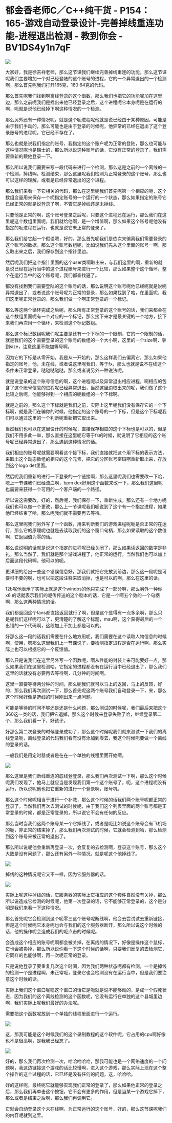 # 郁金香老师C／C++纯干货 - P154：165-游戏自动登录设计-完善掉线重连功能-进程退出检测 - 教到你会 - BV1DS4y1n7qF

![](img/573177a867ae13abf54522b77cdcc6b9_0.png)

大家好，我是徐吉祥老师，那么这节课我们继续完善掉线重连的功能，那么这节课呢我们主要增加一个对已经登陆的这个账号的进程，它的一个异常退出的一个检测啊，那么首先呢我们打开165克，160 64克的代码。

那么首先呢我们找到啊离线登录的这个函数，那么我们也把它的功能呢加在这里边，那么之前呢我们是找出来他已经登录之后，这个进程呢它本身呢是在运行的啊，呃就是说他已经掉下啊这种情况的一个检测。

那么另外还有一种情况呢，就是这个呃进程呢他就是说已经由于某种原因，可能是由于我们手动的，那么可能也是由于登录的时候呢，他异常的已经在退出了这个登录账号的进程呢，它已经不存在了。

那么也就是说我们指定的账号，我指定的这个账户呢为正常的登陆，那么也可能与这种情况呢也是瑞士的，那么所以说这种账号的话，它没有正常的登录了，我们需要重新的跟他登录一下。

那么所以说我们需要来写一段代码来进行一个检测，那么这是之前的一个离线的一个检测，掉线啊，检测结束，那么这里呢我们检测为正常登录的这个账号，那么也可以这样的理解，或者是已经异常退出的这个进程。

那么我们来看一下它相关的代码，那么在这里呢我们首先呢第一个相应的呃，这个数组变量用来保存一个呃指定账号的一个运行的一个状态，那么如果指定的账号它已经正常的就是说登录了啊，不管它是掉线还是未掉线。

只要他是正常的啊，这个账号登录之后呢，只要这个进程还在运行，那么我们在这里呢这个数组里面呢，我们就给他啊，是一个增值啊，那么如果这个账号呢他没有指定的呃进程在运行，也就是说它未正常的登录了。

那么我们给它起一个假设嗯，好的，那么首先呢我们是依次来骗离我们需要登录的这个账号的数据，那么这个账号数组呢，比如说我们先从这个里面的账号一啊，那么取出来之后，我们保存到这个指针里边。

然后呢我们把这个指针里面的这个user类啊取出来，与我们这里的啊，重新的就是说已经在运行当中的这个进程账号来进行一个比较，那么如果整个这个循环，整个在运行当中的这个账号呢，我们都查找遍了。

都没有找到我们需要登陆的这个账号的话，那么说明这个账号呢他已经呢就是说呃异常退出了，或者说这个账号呢为正常的登录，那么如果找到了哈，在里面呢，我们这里呢正常登录的，那么我们做一个啊正常登录的一个标记。

那么等这两个循环完成之后呢，那么所有正常登录的这个账号的话，我们来都会在这个数组里面呢有一个对应的一个标记，那么接下来才是最关键的一个地方，接下来我们再次用一个循环，来检测这个标记数组。

那么这个标记数组呢我们呢主要是还有一个下标的一个限制，它的一个限制的话，就是我们的这个需要登录的这个账号的数组的一个大小啊，这里的一个size啊，零到size，注意这里不能加等号啊。

因为它的下标是从零开始，我是从一开始的，那么这样我们去偏离它，那么如果他指定的账号，他，未在线，或者说这里呢我们，等于fx，那么也就是说不在线这个条件未正常登录，哒哒哒哒哒，那么或者说另外一种说法呢。

就是说登录的这个账号信息的啊，这个进程呢以及异常退出相应进程，啊相应的包含了这个账号信息的进程呢已经异常退出，当然这里边取出来的呢，我们做了这个比较之后呢，他能够得到一个相应的呃数组的一个下标啊。

就是之前的，那么这个下标就是我们之前，实际上这里呢我们没有保存它的一个下标啊，就是我们在骗你的时候，他指定的这个账号的一个下标，但是这个下标呢我们可以通过这里的一个判断呢重新把它取出来。

当然我们也可以在这里设计的时候呢，直接保存相应的这个下标也是可以的，但是我们不用多此一举，那么直接在这里呢它等于fs的时候，就说明了它相应的这个账号呢已经异常退出了，那么遇到这种情况的话。

我们相应的账号呢就需要啊看这个接下标，我们直接就把这个用下标的表示方法，来取出这个动态数组的相应的这个元素，把它的分区账号密码啊重新取出来，存放到这个logo det里面。

然后呢我们重新的进行一下登录的一个链接啊，那么这里呢我们也需要改一下哈，嗯上一节课我们已经流血啊，bpm dex好用这个函数来改一下，那么我们这里呢也需要来获得一个可用的一个客户端的一个路径。

所以说这需要改，好的，然后呢，我们保存一下，重新生成，那么还有一个地方呢我们也可以做一个更改，那么上一节课呢我们呃说到了这个有一个指定进程，如果他已经结束了哈，那么呢我们就不需要再去等待。

那么这里呢我们另外写了一个函数，用来判断我们的游戏进程呢呃是否正常的在运行，那么它的原理呢也就是去读取我们的这个窗口句柄，那么如果读取的这个数值啊，它返回值为零的话。

那么说说明的话就是说这个指定的进程呢已经关闭了，那么如果读返回的数字是非礼，那么当然了，我们就是那个游戏进程了，他正常的运行，当然我们也可以加上后面这段代码啊，他可以的呃。

更详细的给出一些这个错误信息好，那我们就把它先放到前边，那么这一段呢是可要可不要的啊，也可以把这段注释来取消掉，也是可以的啊，那么在这里的话。

12b呢他表示了实际上就是这个windos的他只完成了一部分啊，那么另外一种你x6 的话就表示我们的呃传传送的这个剧本的话，它是一个啊五个效的一个句柄啊，那么这两种情况的话。

我们都返回这个fans都直接返回就行了啊，但是这个显得有一点多余啊，那么只是呢我们这样呢可以了，更清楚的了解这个标题，mau啊，这个获得最后的一个出错的一个代码啊，这段加上不加上都是可以的。

好那么这一段的话我们需要在什么地方用呢，我们需要在这个读取人物信息的时候啊，使用，嗯那么这里我们上一节课说了，要检测指定进程是否在运行啊，那么实际上也可以根据它的一个反馈值。

那么只是说我们在这里另外写一个函数呢，啊从性能的封装上来可能要好一点，那么如果我们在这里检测哈，它指定的进程都没有在运行当中已经退出了，那么我们这里的话就没有必要再去等待啊，几分钟的时间啊。

这里一直要等待两分钟的时间，那么呢我们就可以马上的返回，马上的反馈，好的，那么我们再次测试一下，那么首先呢这两个账号我们自动登录一下，来，那么这个时候好像是选线的时候刚出来一点问题。

可能是等待的时间不够还是还是什么问题，那么测试的时候呢，我们最后来把这个360这一类的话，我们把它退掉，那么这个时候来登录失败了哈，继续登录第二个，那么我们看一下，好孩子。

好那么第二次登录的时候登录成功了，那么这个时候呢我们就来测试一下我们的离线登录呃，离线登录的代码我们看有没有添加到零去，我这个时候呃要做一个离线的登录的话。

一般我们是用定时器或者是在在一个单独的线程里面开始啊。

![](img/573177a867ae13abf54522b77cdcc6b9_2.png)

那么这里是我们断线重连的底线登登录，那么我们再次测试一下啊，那么这个时候呢我们发现了，他马上就应当是发现我们第一个这个账号了，呃，这个进程呢没有运行，所以说呢他也把它重新的进行一个登录啊，账号机。

那么这个时候呢相当于进行一个补救，那么这个时候的话我们两个账号呢都正常的登录了，当然我们再次去测试的时候呢，由于我们这个列表里面的两个账号都是正常登录的时候，都是正常登录的，所以说它不会有任何的反应。

那么当时当我们这两个账号某一个它掉线了，或者是呃比如说这个账号会有飞机场的呃，非正常的结束掉了，那么我们再次测试的时候，它就会检测到哈，那么检测到这个账号来被正常的退出了。

那么所以说呢他会重新再登录一次，会反复的去检测啊，登录这个账号，那么这个大致是没有问题了，那么还有另外一种情况，就是呢这个他掉线了。



![](img/573177a867ae13abf54522b77cdcc6b9_4.png)

掉线的这种情况呢它又不一样，因为它服务器的话。

![](img/573177a867ae13abf54522b77cdcc6b9_6.png)

实际上呢这种掉线的话，它服务器的实际上它相应的这个套件自然没有关掉，那么所以说造成它检测的时候呢，他第一次登录的话，它不能够正常登录的，这个是分明是我们来看一下这种情况。

那么首先呢它会检测到这个呃零三这个账号呢断线啊，他会去尝试试去重新链接，但是这个时候呢它本身呢也会与我们的这个服务器断开，那么所以说这个时候的话，他的操作呢会造成我们的呃点击的时候呢。

会造成这个相应的账号呢啊都会被关掉，在离线的情况下，好像是操作这个鼠标，它也会被卖掉，那么所以说你看一下这个时候的话啊，只要我们反复的去检测它，它同样的也能够啊，再一次呢正常的登录。

只是说他登录了要重复几次这个时间，因为我们两种状态呢都有检测，一个是掉线的检测一个是进程啊，未正常呃，登录它也会检测没有在运行当中，但是我们要注意这个时候的话。

实际上我们这个窗口呢嗯这个窗口的话它是呃就是说不能够动的，是成一个假死状态，因为我们的这个离线检测的这个函数呢，它没有运行在单独的这个县城里边啊，我们实际上呢我们最好的办法呢。

需要把这个函数呢放到一个单独的线程里面进行一个运行。

![](img/573177a867ae13abf54522b77cdcc6b9_8.png)

这，那我可能是这个时候我们的这个录制教程的这个软件呢，它占用的cpu啊好像也不是很高啊，是我我已经忘了。



![](img/573177a867ae13abf54522b77cdcc6b9_10.png)

好的，那么我们再次检测一次，哈哈哈哈哈，那我可能也是一个网络速度的一个问题啊，我这边链接这个游戏的话比较慢啊，进入这个游戏，那么实际上现在这个整个操作的这个过程的话，它已经是没有任何的问题，这，哈哈哈。

好的这样呢，最终呢它就能够实现我们正常的登录了，那么如果他正常的登录之后，那么我们再单击这个按钮，它不会有更多的作用，但是当某一个游戏它掉下，那么或者是结束之后啊，那么我们再调用它。

它就会自动登录这个未在线啊，为正常运行的这个账号，好的，那么这节课呢我们的内容呢就到这里。